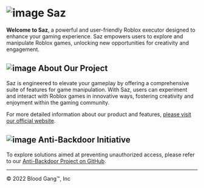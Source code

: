 # ![image](https://static.wixstatic.com/media/4585c8_562a61587130440b8df3e8d713ad29bf~mv2.png/v1/fill/w_70,h_75,al_c,q_85,usm_0.66_1.00_0.01,enc_auto/blood%20gang%20icon.png) **Saz**

**Welcome to Saz**, a powerful and user-friendly Roblox executor designed to enhance your gaming experience. Saz empowers users to explore and manipulate Roblox games, unlocking new opportunities for creativity and engagement.

## ![image](https://github.com/user-attachments/assets/cfd084e7-ec1c-4632-9463-df3373b51b19) **About Our Project**

Saz is engineered to elevate your gameplay by offering a comprehensive suite of features for game manipulation. With Saz, users can experiment and interact with Roblox games in innovative ways, fostering creativity and enjoyment within the gaming community.

For more detailed information about our product and features, [please visit our official website](https://blood-gang-inc.github.io/Saz/).

## ![image](https://github.com/user-attachments/assets/ba78de70-ec68-45e8-8d4b-fbc5de812820) **Anti-Backdoor Initiative**

To explore solutions aimed at preventing unauthorized access, please refer to our [Anti-Backdoor Project on GitHub](https://github.com/Blood-Gang-Inc/Anti-Backdoor).

---
&copy; 2022 Blood Gang™️, Inc
